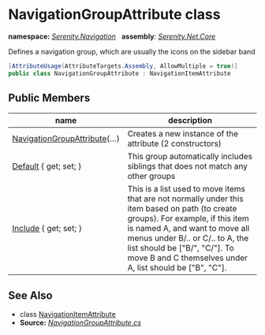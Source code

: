 # NavigationGroupAttribute class
**namespace:** *[Serenity.Navigation](../README.md#serenity.navigation-namespace)*   **assembly**: *[Serenity.Net.Core](../README.md)*

Defines a navigation group, which are usually the icons on the sidebar band

```csharp
[AttributeUsage(AttributeTargets.Assembly, AllowMultiple = true)]
public class NavigationGroupAttribute : NavigationItemAttribute
```

## Public Members

| name | description |
| --- | --- |
| [NavigationGroupAttribute](NavigationGroupAttribute/NavigationGroupAttribute.md)(…) | Creates a new instance of the attribute (2 constructors) |
| [Default](NavigationGroupAttribute/Default.md) { get; set; } | This group automatically includes siblings that does not match any other groups |
| [Include](NavigationGroupAttribute/Include.md) { get; set; } | This is a list used to move items that are not normally under this item based on path (to create groups). For example, if this item is named A, and want to move all menus under B/.. or C/.. to A, the list should be ["B/", "C/"]. To move B and C themselves under A, list should be ["B", "C"]. |

## See Also

* class [NavigationItemAttribute](NavigationItemAttribute.md)
* **Source:** *[NavigationGroupAttribute.cs](https://github.com/serenity-is/Serenity/blob/master/src/Serenity.Net.Core/ComponentModel/Navigation/NavigationGroupAttribute.cs)*